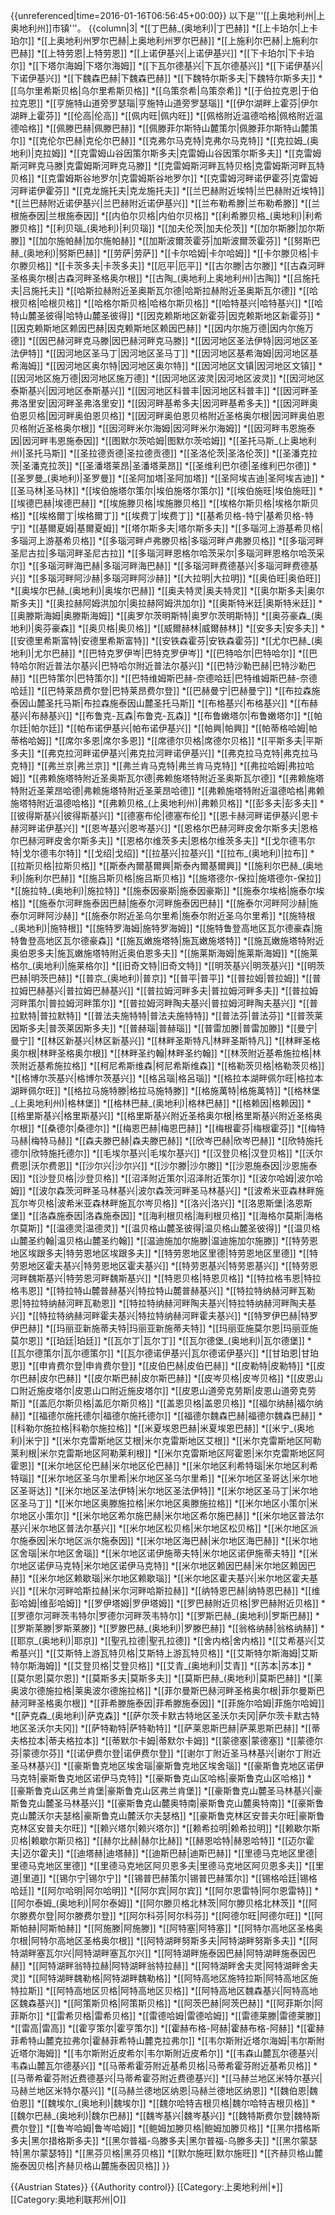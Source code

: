 {{unreferenced|time=2016-01-16T06:56:45+00:00}}
以下是'''[[上奥地利州|上奥地利州]]市镇'''。
{{column|3|
*[[丁巴赫_(奥地利)|丁巴赫]]
*[[上卡珀尔|上卡珀尔]]
*[[上奥地利州罗尔巴赫|上奥地利州罗尔巴赫]]
*[[上施利尔巴赫|上施利尔巴赫]]
*[[上特劳恩|上特劳恩]]
*[[上诺伊基兴|上诺伊基兴]]
*[[下卡珀尔|下卡珀尔]]
*[[下塔尔海姆|下塔尔海姆]]
*[[下瓦尔德基兴|下瓦尔德基兴]]
*[[下诺伊基兴|下诺伊基兴]]
*[[下魏森巴赫|下魏森巴赫]]
*[[下魏特尔斯多夫|下魏特尔斯多夫]]
*[[乌尔里希斯贝格|乌尔里希斯贝格]]
*[[乌策奈希|乌策奈希]]
*[[于伯拉克恩|于伯拉克恩]]
*[[亨施特山道旁罗瑟瑙|亨施特山道旁罗瑟瑙]]
*[[伊尔湖畔上霍芬|伊尔湖畔上霍芬]]
*[[伦高|伦高]]
*[[佩内旺|佩内旺]]
*[[佩格附近温德哈格|佩格附近温德哈格]]
*[[佩滕巴赫|佩滕巴赫]]
*[[佩滕菲尔斯特山麓策尔|佩滕菲尔斯特山麓策尔]]
*[[克伦尔巴赫|克伦尔巴赫]]
*[[克弗尔马克特|克弗尔马克特]]
*[[克拉姆_(奥地利)|克拉姆]]
*[[克雷姆山谷因策尔斯多夫|克雷姆山谷因策尔斯多夫]]
*[[克雷姆斯河畔克马滕|克雷姆斯河畔克马滕]]
*[[克雷姆斯河畔瓦特贝格|克雷姆斯河畔瓦特贝格]]
*[[克雷姆斯谷地罗尔|克雷姆斯谷地罗尔]]
*[[克雷姆河畔诺伊霍芬|克雷姆河畔诺伊霍芬]]
*[[克龙施托夫|克龙施托夫]]
*[[兰巴赫附近埃特|兰巴赫附近埃特]]
*[[兰巴赫附近诺伊基兴|兰巴赫附近诺伊基兴]]
*[[兰布勒希滕|兰布勒希滕]]
*[[兰根施泰因|兰根施泰因]]
*[[内伯尔贝格|内伯尔贝格]]
*[[利希滕贝格_(奥地利)|利希滕贝格]]
*[[利贝瑙_(奥地利)|利贝瑙]]
*[[加夫伦茨|加夫伦茨]]
*[[加尔斯滕|加尔斯滕]]
*[[加尔施帕赫|加尔施帕赫]]
*[[加斯波爾茨霍芬|加斯波爾茨霍芬]]
*[[努斯巴赫_(奥地利)|努斯巴赫]]
*[[劳萨|劳萨]]
*[[卡尔哈姆|卡尔哈姆]]
*[[卡尔滕贝格|卡尔滕贝格]]
*[[卡茨多夫|卡茨多夫]]
*[[厄平|厄平]]
*[[古尔滕|古尔滕]]
*[[古森河畔圣格奥尔根|古森河畔圣格奥尔根]]
*[[古陶_(奥地利上奥地利州)|古陶]]
*[[吕施托夫|吕施托夫]]
*[[哈斯拉赫附近圣奥斯瓦尔德|哈斯拉赫附近圣奥斯瓦尔德]]
*[[哈根贝格|哈根贝格]]
*[[哈格尔斯贝格|哈格尔斯贝格]]
*[[哈特基兴|哈特基兴]]
*[[哈特山麓圣彼得|哈特山麓圣彼得]]
*[[因克赖斯地区新霍芬|因克赖斯地区新霍芬]]
*[[因克赖斯地区赖因巴赫|因克赖斯地区赖因巴赫]]
*[[因内尔施万德|因内尔施万德]]
*[[因巴赫河畔克马滕|因巴赫河畔克马滕]]
*[[因河地区圣法伊特|因河地区圣法伊特]]
*[[因河地区圣马丁|因河地区圣马丁]]
*[[因河地区基希海姆|因河地区基希海姆]]
*[[因河地区奥尔特|因河地区奥尔特]]
*[[因河地区文镇|因河地区文镇]]
*[[因河地区施万德|因河地区施万德]]
*[[因河地区波灵|因河地区波灵]]
*[[因河地区泰斯基兴|因河地区泰斯基兴]]
*[[因河地区科普丰|因河地区科普丰]]
*[[因河畔圣弗洛里安|因河畔圣弗洛里安]]
*[[因河畔基希多夫|因河畔基希多夫]]
*[[因河畔奥伯恩贝格|因河畔奥伯恩贝格]]
*[[因河畔奥伯恩贝格附近圣格奥尔根|因河畔奥伯恩贝格附近圣格奥尔根]]
*[[因河畔米尔海姆|因河畔米尔海姆]]
*[[因河畔韦恩施泰因|因河畔韦恩施泰因]]
*[[图默尔茨哈姆|图默尔茨哈姆]]
*[[圣托马斯_(上奥地利州)|圣托马斯]]
*[[圣拉德贡德|圣拉德贡德]]
*[[圣洛伦茨|圣洛伦茨]]
*[[圣潘克拉茨|圣潘克拉茨]]
*[[圣潘塔莱昂|圣潘塔莱昂]]
*[[圣维利巴尔德|圣维利巴尔德]]
*[[圣罗曼_(奥地利)|圣罗曼]]
*[[圣阿加塔|圣阿加塔]]
*[[圣阿埃吉迪|圣阿埃吉迪]]
*[[圣马林|圣马林]]
*[[埃伯施塔尔策尔|埃伯施塔尔策尔]]
*[[埃伯施旺|埃伯施旺]]
*[[埃德巴赫|埃德巴赫]]
*[[埃施滕贝格|埃施滕贝格]]
*[[埃格尔斯贝格|埃格尔斯贝格]]
*[[埃格爾丁|埃格爾丁]]
*[[埃费丁|埃费丁]]
*[[基希贝格-特宁|基希贝格-特宁]]
*[[基爾夏姆|基爾夏姆]]
*[[塔尔斯多夫|塔尔斯多夫]]
*[[多瑙河上游基希贝格|多瑙河上游基希贝格]]
*[[多瑙河畔卢弗滕贝格|多瑙河畔卢弗滕贝格]]
*[[多瑙河畔圣尼古拉|多瑙河畔圣尼古拉]]
*[[多瑙河畔恩格尔哈茨采尔|多瑙河畔恩格尔哈茨采尔]]
*[[多瑙河畔海巴赫|多瑙河畔海巴赫]]
*[[多瑙河畔费德基兴|多瑙河畔费德基兴]]
*[[多瑙河畔阿沙赫|多瑙河畔阿沙赫]]
*[[大拉明|大拉明]]
*[[奥伯旺|奥伯旺]]
*[[奥埃尔巴赫_(奥地利)|奥埃尔巴赫]]
*[[奥夫特灵|奥夫特灵]]
*[[奥尔斯多夫|奥尔斯多夫]]
*[[奥拉赫阿姆洪加尔|奥拉赫阿姆洪加尔]]
*[[奥斯特米廷|奥斯特米廷]]
*[[奥滕斯海姆|奥滕斯海姆]]
*[[奥罗尔茨明斯特|奥罗尔茨明斯特]]
*[[奥芬豪森_(奥地利)|奥芬豪森]]
*[[奥贝格|奥贝格]]
*[[威爾赫林|威爾赫林]]
*[[安多夫|安多夫]]
*[[安德里希斯富特|安德里希斯富特]]
*[[安铁森霍芬|安铁森霍芬]]
*[[尤尔巴赫_(奥地利)|尤尔巴赫]]
*[[巴特克罗伊岑|巴特克罗伊岑]]
*[[巴特哈尔|巴特哈尔]]
*[[巴特哈尔附近普法尔基兴|巴特哈尔附近普法尔基兴]]
*[[巴特沙勒巴赫|巴特沙勒巴赫]]
*[[巴特策尔|巴特策尔]]
*[[巴特维姆斯巴赫-奈德哈廷|巴特维姆斯巴赫-奈德哈廷]]
*[[巴特莱昂费尔登|巴特莱昂费尔登]]
*[[巴赫曼宁|巴赫曼宁]]
*[[布拉森施泰因山麓圣托马斯|布拉森施泰因山麓圣托马斯]]
*[[布格基兴|布格基兴]]
*[[布赫基兴|布赫基兴]]
*[[布鲁克-瓦森|布鲁克-瓦森]]
*[[布鲁嫩塔尔|布鲁嫩塔尔]]
*[[帕尔廷|帕尔廷]]
*[[帕布诺伊基兴|帕布诺伊基兴]]
*[[帕興|帕興]]
*[[帕蒂格哈姆|帕蒂格哈姆]]
*[[席尔多恩|席尔多恩]]
*[[席德尔贝格|席德尔贝格]]
*[[平斯多夫|平斯多夫]]
*[[弗克拉河畔诺伊基兴|弗克拉河畔诺伊基兴]]
*[[弗克拉马克特|弗克拉马克特]]
*[[弗兰京|弗兰京]]
*[[弗兰肯马克特|弗兰肯马克特]]
*[[弗拉哈姆|弗拉哈姆]]
*[[弗赖施塔特附近圣奥斯瓦尔德|弗赖施塔特附近圣奥斯瓦尔德]]
*[[弗赖施塔特附近圣莱昂哈德|弗赖施塔特附近圣莱昂哈德]]
*[[弗赖施塔特附近温德哈格|弗赖施塔特附近温德哈格]]
*[[弗赖贝格_(上奥地利州)|弗赖贝格]]
*[[彭多夫|彭多夫]]
*[[彼得斯基兴|彼得斯基兴]]
*[[德塞布伦|德塞布伦]]
*[[恩卡赫河畔诺伊基兴|恩卡赫河畔诺伊基兴]]
*[[恩岑基兴|恩岑基兴]]
*[[恩格尔巴赫河畔皮舍尔斯多夫|恩格尔巴赫河畔皮舍尔斯多夫]]
*[[恩格尔维茨多夫|恩格尔维茨多夫]]
*[[戈尔德韦尔特|戈尔德韦尔特]]
*[[戈绍|戈绍]]
*[[拉基兴|拉基兴]]
*[[拉布_(奥地利)|拉布]]
*[[拉斯贝格|拉斯贝格]]
*[[斯泰內爾基爾興|斯泰內爾基爾興]]
*[[施利尔巴赫_(奥地利)|施利尔巴赫]]
*[[施吕斯贝格|施吕斯贝格]]
*[[施塔德尔-保拉|施塔德尔-保拉]]
*[[施拉特_(奥地利)|施拉特]]
*[[施泰因豪斯|施泰因豪斯]]
*[[施泰尔埃格|施泰尔埃格]]
*[[施泰尔河畔施泰因巴赫|施泰尔河畔施泰因巴赫]]
*[[施泰尔河畔阿沙赫|施泰尔河畔阿沙赫]]
*[[施泰尔附近圣乌尔里希|施泰尔附近圣乌尔里希]]
*[[施特根_(奥地利)|施特根]]
*[[施特罗海姆|施特罗海姆]]
*[[施特鲁登高地区瓦尔德豪森|施特鲁登高地区瓦尔德豪森]]
*[[施瓦嫩施塔特|施瓦嫩施塔特]]
*[[施瓦嫩施塔特附近奥伯恩多夫|施瓦嫩施塔特附近奥伯恩多夫]]
*[[施莱斯海姆|施莱斯海姆]]
*[[施莱格尔_(奥地利)|施莱格尔]]
*[[旧奇文特|旧奇文特]]
*[[明茨基兴|明茨基兴]]
*[[明茨巴赫|明茨巴赫]]
*[[普京_(奥地利)|普京]]
*[[普平|普平]]
*[[普拉姆|普拉姆]]
*[[普拉姆巴赫基兴|普拉姆巴赫基兴]]
*[[普拉姆河畔多夫|普拉姆河畔多夫]]
*[[普拉姆河畔策尔|普拉姆河畔策尔]]
*[[普拉姆河畔陶夫基兴|普拉姆河畔陶夫基兴]]
*[[普拉默特|普拉默特]]
*[[普法夫施特特|普法夫施特特]]
*[[普法芬|普法芬]]
*[[普茨莱因斯多夫|普茨莱因斯多夫]]
*[[普赫瑙|普赫瑙]]
*[[普雷加滕|普雷加滕]]
*[[曼宁|曼宁]]
*[[林区新基兴|林区新基兴]]
*[[林畔圣斯特凡|林畔圣斯特凡]]
*[[林畔圣格奥尔根|林畔圣格奥尔根]]
*[[林畔圣约翰|林畔圣约翰]]
*[[林茨附近基希施拉格|林茨附近基希施拉格]]
*[[柯尼希斯维森|柯尼希斯维森]]
*[[格勒茨贝格|格勒茨贝格]]
*[[格博尔茨基兴|格博尔茨基兴]]
*[[格呂瑙|格呂瑙]]
*[[格拉本湖畔佩尔旺|格拉本湖畔佩尔旺]]
*[[格拉马施特滕|格拉马施特滕]]
*[[格施萬特|格施萬特]]
*[[格林堡_(上奥地利州)|格林堡]]
*[[格林巴赫_(奥地利)|格林巴赫]]
*[[格赖因|格赖因]]
*[[格里斯基兴|格里斯基兴]]
*[[格里斯基兴附近圣格奥尔根|格里斯基兴附近圣格奥尔根]]
*[[桑德尔|桑德尔]]
*[[梅恩巴赫|梅恩巴赫]]
*[[梅根霍芬|梅根霍芬]]
*[[梅特马赫|梅特马赫]]
*[[森夫滕巴赫|森夫滕巴赫]]
*[[欣岑巴赫|欣岑巴赫]]
*[[欣特施托德尔|欣特施托德尔]]
*[[毛埃尔基兴|毛埃尔基兴]]
*[[汉登贝格|汉登贝格]]
*[[沃尔费恩|沃尔费恩]]
*[[沙尔兴|沙尔兴]]
*[[沙尔滕|沙尔滕]]
*[[沙恩施泰因|沙恩施泰因]]
*[[沙登贝格|沙登贝格]]
*[[沼泽附近策尔|沼泽附近策尔]]
*[[波尔哈姆|波尔哈姆]]
*[[波尔森茨河畔圣马林基兴|波尔森茨河畔圣马林基兴]]
*[[波希米亚森林畔施瓦尔岑贝格|波希米亚森林畔施瓦尔岑贝格]]
*[[洛兴|洛兴]]
*[[洛恩斯堡|洛恩斯堡]]
*[[洛森施泰因|洛森施泰因]]
*[[海利根贝格|海利根贝格]]
*[[海格尔莫斯|海格尔莫斯]]
*[[温德灵|温德灵]]
*[[温贝格山麓圣彼得|温贝格山麓圣彼得]]
*[[温贝格山麓圣约翰|温贝格山麓圣约翰]]
*[[温迪施加尔施滕|温迪施加尔施滕]]
*[[特劳恩地区埃跟多夫|特劳恩地区埃跟多夫]]
*[[特劳恩地区里德|特劳恩地区里德]]
*[[特劳恩地区霍夫基兴|特劳恩地区霍夫基兴]]
*[[特劳恩基兴|特劳恩基兴]]
*[[特劳恩河畔魏斯基兴|特劳恩河畔魏斯基兴]]
*[[特恩贝格|特恩贝格]]
*[[特拉格韦恩|特拉格韦恩]]
*[[特拉特山麓普赫基兴|特拉特山麓普赫基兴]]
*[[特拉特纳赫河畔瓦勒恩|特拉特纳赫河畔瓦勒恩]]
*[[特拉特纳赫河畔陶夫基兴|特拉特纳赫河畔陶夫基兴]]
*[[特拉特纳赫河畔霍夫基兴|特拉特纳赫河畔霍夫基兴]]
*[[特罗伊巴赫|特罗伊巴赫]]
*[[玛丽亚新施蒂夫特|玛丽亚新施蒂夫特]]
*[[玛丽亚施莫尔恩|玛丽亚施莫尔恩]]
*[[珀廷|珀廷]]
*[[瓦尔丁|瓦尔丁]]
*[[瓦尔德堡_(奥地利)|瓦尔德堡]]
*[[瓦尔德策尔|瓦尔德策尔]]
*[[瓦尔德诺伊基兴|瓦尔德诺伊基兴]]
*[[甘珀恩|甘珀恩]]
*[[申肯费尔登|申肯费尔登]]
*[[皮伯巴赫|皮伯巴赫]]
*[[皮勒特|皮勒特]]
*[[皮尔巴赫|皮尔巴赫]]
*[[皮尔斯巴赫|皮尔斯巴赫]]
*[[皮岑贝格|皮岑贝格]]
*[[皮恩山口附近施皮塔尔|皮恩山口附近施皮塔尔]]
*[[皮恩山道旁克劳斯|皮恩山道旁克劳斯]]
*[[盖厄尔斯贝格|盖厄尔斯贝格]]
*[[盖恩贝格|盖恩贝格]]
*[[福尔纳赫|福尔纳赫]]
*[[福德尔施托德尔|福德尔施托德尔]]
*[[福德尔魏森巴赫|福德尔魏森巴赫]]
*[[科勒尔施拉格|科勒尔施拉格]]
*[[米夏埃恩巴赫|米夏埃恩巴赫]]
*[[米宁_(奥地利)|米宁]]
*[[米尔克雷斯地区艾根|米尔克雷斯地区艾根]]
*[[米尔克雷斯地区阿勒莱利根|米尔克雷斯地区阿勒莱利根]]
*[[米尔克雷斯地区阿霍恩|米尔克雷斯地区阿霍恩]]
*[[米尔地区伦巴赫|米尔地区伦巴赫]]
*[[米尔地区利希特瑙|米尔地区利希特瑙]]
*[[米尔地区圣乌尔里希|米尔地区圣乌尔里希]]
*[[米尔地区圣哥达|米尔地区圣哥达]]
*[[米尔地区圣法伊特|米尔地区圣法伊特]]
*[[米尔地区圣马丁|米尔地区圣马丁]]
*[[米尔地区奥滕施拉格|米尔地区奥滕施拉格]]
*[[米尔地区小策尔|米尔地区小策尔]]
*[[米尔地区希尔施巴赫|米尔地区希尔施巴赫]]
*[[米尔地区普法尔基兴|米尔地区普法尔基兴]]
*[[米尔地区松贝格|米尔地区松贝格]]
*[[米尔地区派尔施泰因|米尔地区派尔施泰因]]
*[[米尔地区海巴赫|米尔地区海巴赫]]
*[[米尔地区舍瑙|米尔地区舍瑙]]
*[[米尔地区诺伊施蒂夫特|米尔地区诺伊施蒂夫特]]
*[[米尔地区诺伊马克特|米尔地区诺伊马克特]]
*[[米尔地区赖因巴赫|米尔地区赖因巴赫]]
*[[米尔地区赖歇瑙|米尔地区赖歇瑙]]
*[[米尔地区霍夫基兴|米尔地区霍夫基兴]]
*[[米尔河畔哈斯拉赫|米尔河畔哈斯拉赫]]
*[[纳特恩巴赫|纳特恩巴赫]]
*[[维彭哈姆|维彭哈姆]]
*[[罗伊塔姆|罗伊塔姆]]
*[[罗巴赫附近贝格|罗巴赫附近贝格]]
*[[罗德尔河畔茨韦特尔|罗德尔河畔茨韦特尔]]
*[[罗斯巴赫_(奥地利)|罗斯巴赫]]
*[[罗斯莱滕|罗斯莱滕]]
*[[罗滕巴赫_(奥地利)|罗滕巴赫]]
*[[翁格纳赫|翁格纳赫]]
*[[耶京_(奥地利)|耶京]]
*[[聖孔拉德|聖孔拉德]]
*[[舍内格|舍内格]]
*[[艾希基兴|艾希基兴]]
*[[艾斯特上游瓦特贝格|艾斯特上游瓦特贝格]]
*[[艾斯特尔斯海姆|艾斯特尔斯海姆]]
*[[艾登贝格|艾登贝格]]
*[[艾青_(奥地利)|艾青]]
*[[苏本|苏本]]
*[[莫尔恩|莫尔恩]]
*[[莫斯多夫|莫斯多夫]]
*[[莫斯巴赫_(奥地利)|莫斯巴赫]]
*[[莱奥波尔德施拉格|莱奥波尔德施拉格]]
*[[菲尔曼斯巴赫河畔圣格奥尔根|菲尔曼斯巴赫河畔圣格奥尔根]]
*[[菲希滕施泰因|菲希滕施泰因]]
*[[菲施尔哈姆|菲施尔哈姆]]
*[[萨克森_(奥地利)|萨克森]]
*[[萨尔茨卡默古特地区圣沃尔夫冈|萨尔茨卡默古特地区圣沃尔夫冈]]
*[[萨特勒特|萨特勒特]]
*[[萨莱恩斯巴赫|萨莱恩斯巴赫]]
*[[蒂夫格拉本|蒂夫格拉本]]
*[[蒂默尔卡姆|蒂默尔卡姆]]
*[[蒙德塞|蒙德塞]]
*[[蒙德尔芬|蒙德尔芬]]
*[[诺伊费尔登|诺伊费尔登]]
*[[谢尔丁附近圣马林基兴|谢尔丁附近圣马林基兴]]
*[[豪斯鲁克地区埃舍瑙|豪斯鲁克地区埃舍瑙]]
*[[豪斯鲁克地区诺伊马克特|豪斯鲁克地区诺伊马克特]]
*[[豪斯鲁克山区哈格|豪斯鲁克山区哈格]]
*[[豪斯鲁克山区弗兰肯堡|豪斯鲁克山区弗兰肯堡]]
*[[豪斯鲁克山麓圣马林基兴|豪斯鲁克山麓圣马林基兴]]
*[[豪斯鲁克山麓奥特南|豪斯鲁克山麓奥特南]]
*[[豪斯鲁克山麓沃尔夫瑟格|豪斯鲁克山麓沃尔夫瑟格]]
*[[豪斯鲁克林区安普夫尔旺|豪斯鲁克林区安普夫尔旺]]
*[[赖兴塔尔|赖兴塔尔]]
*[[赖希拉明|赖希拉明]]
*[[赖歇尔斯贝格|赖歇尔斯贝格]]
*[[赫尔比赫|赫尔比赫]]
*[[赫恩哈特|赫恩哈特]]
*[[迈尔霍夫|迈尔霍夫]]
*[[迪塔赫|迪塔赫]]
*[[迪斯巴赫|迪斯巴赫]]
*[[里德马克地区里德|里德马克地区里德]]
*[[里德马克地区阿贝恩多夫|里德马克地区阿贝恩多夫]]
*[[里道|里道]]
*[[锡尔宁|锡尔宁]]
*[[锡普巴赫策尔|锡普巴赫策尔]]
*[[锡格哈廷|锡格哈廷]]
*[[阿尔哈明|阿尔哈明]]
*[[阿尔宾|阿尔宾]]
*[[阿尔恩雷特|阿尔恩雷特]]
*[[阿尔泰姆_(奥地利)|阿尔泰姆]]
*[[阿尔滕贝格北林茨|阿尔滕贝格北林茨]]
*[[阿尔滕费尔登|阿尔滕费尔登]]
*[[阿尔科芬|阿尔科芬]]
*[[阿德尔旺|阿德尔旺]]
*[[阿斯帕赫|阿斯帕赫]]
*[[阿施滕|阿施滕]]
*[[阿特塞|阿特塞]]
*[[阿特尔高地区圣格奥尔根|阿特尔高地区圣格奥尔根]]
*[[阿特湖畔努斯多夫|阿特湖畔努斯多夫]]
*[[阿特湖畔塞瓦尔兴|阿特湖畔塞瓦尔兴]]
*[[阿特湖畔施泰因巴赫|阿特湖畔施泰因巴赫]]
*[[阿特湖畔翁特拉赫|阿特湖畔翁特拉赫]]
*[[阿特湖畔舍夫灵|阿特湖畔舍夫灵]]
*[[阿特湖畔魏勒格|阿特湖畔魏勒格]]
*[[阿特高地区施特拉斯|阿特高地区施特拉斯]]
*[[阿特高地区贝格|阿特高地区贝格]]
*[[阿特高地区魏森基兴|阿特高地区魏森基兴]]
*[[阿策斯贝格|阿策斯贝格]]
*[[阿茨巴赫|阿茨巴赫]]
*[[阿菲斯尔|阿菲斯尔]]
*[[雷希贝格|雷希贝格]]
*[[雷德哈姆|雷德哈姆]]
*[[雷德莱滕|雷德莱滕]]
*[[雷高|雷高]]
*[[霍亨策尔|霍亨策尔]]
*[[霍赫布格-阿赫|霍赫布格-阿赫]]
*[[霍赫菲希特山麓克拉弗尔|霍赫菲希特山麓克拉弗尔]]
*[[韦尔斯附近塔尔海姆|韦尔斯附近塔尔海姆]]
*[[韦尔斯附近皮希尔|韦尔斯附近皮希尔]]
*[[韦森山麓瓦尔德基兴|韦森山麓瓦尔德基兴]]
*[[马蒂希霍芬附近基希贝格|马蒂希霍芬附近基希贝格]]
*[[马蒂希霍芬附近费德基兴|马蒂希霍芬附近费德基兴]]
*[[马赫兰地区米特尔基兴|马赫兰地区米特尔基兴]]
*[[马赫兰德地区纳恩|马赫兰德地区纳恩]]
*[[魏伯恩|魏伯恩]]
*[[魏埃尔_(奥地利)|魏埃尔]]
*[[魏尔哈特吉根贝格|魏尔哈特吉根贝格]]
*[[魏尔巴赫_(奥地利)|魏尔巴赫]]
*[[魏岑基兴|魏岑基兴]]
*[[魏特斯费尔登|魏特斯费尔登]]
*[[鲁岑哈姆|鲁岑哈姆]]
*[[鲍姆加滕贝格|鲍姆加滕贝格]]
*[[黑尔措格斯多夫|黑尔措格斯多夫]]
*[[黑尔普福-乌滕多夫|黑尔普福-乌滕多夫]]
*[[黑尔蒙瑟特|黑尔蒙瑟特]]
*[[黑芬贝格|黑芬贝格]]
*[[默尔施旺|默尔施旺]]
*[[齐赫贝格山麓施泰因贝格|齐赫贝格山麓施泰因贝格]]
}}
<!--[[File:Oberösterreich_Dienstflagge.PNG|right]]-->
{{Austrian States}}
{{Authority control}}
[[Category:上奧地利州|*]]
[[Category:奥地利联邦州|O]]